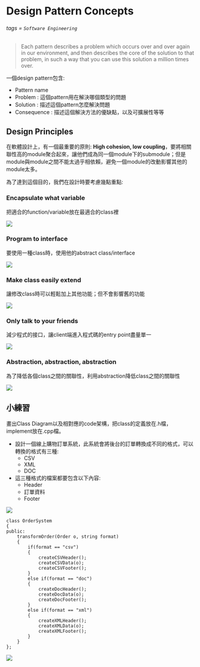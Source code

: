 # Design Pattern Concepts
###### tags = `Software Engineering`

> Each pattern describes a problem which occurs over and over again
in our environment, and then describes the core of the solution to
that problem, in such a way that you can use this solution a million
times over.

一個design pattern包含:
* Pattern name
* Problem : 這個pattern用在解決哪個類型的問題
* Solution : 描述這個pattern怎麼解決問題
* Consequence : 描述這個解決方法的優缺點，以及可擴展性等等

## Design Principles

在軟體設計上，有一個最重要的原則: **High cohesion, low coupling**，要將相關聯性高的module聚合起來，讓他們成為同一個module下的submodule；但是module與module之間不能太過乎相依賴，避免一個module的改動影響其他的module太多。

為了達到這個目的，我們在設計時要考慮幾點重點:

### Encapsulate what variable
把適合的function/variable放在最適合的class裡

![](https://i.imgur.com/dMSNCI1.png)

### Program to interface
要使用一種class時，使用他的abstract class/interface

![](https://i.imgur.com/yQcOlAR.png)

### Make class easily extend
讓修改class時可以輕鬆加上其他功能；但不會影響舊的功能

![](https://i.imgur.com/L3VNAVF.png)

### Only talk to your friends
減少程式的接口，讓client端進入程式碼的entry point盡量單一

![](https://i.imgur.com/GZc84Gm.png)

### Abstraction, abstraction, abstraction
為了降低各個class之間的關聯性，利用abstraction降低class之間的關聯性

![](https://i.imgur.com/nMcSNMV.png)


## 小練習
畫出Class Diagram以及相對應的code架構，把class的定義放在.h檔，implement放在.cpp檔。

* 設計一個線上購物訂單系統，此系統會將後台的訂單轉換成不同的格式，可以轉換的格式有三種:
    * CSV
    * XML
    * DOC
* 這三種格式的檔案都要包含以下內容:
    * Header
    * 訂單資料
    * Footer

![](https://i.imgur.com/XoLAyqL.png)

```cpp=1
class OrderSystem
{
public:
    transformOrder(Order o, string format)
    {
        if(format == "csv")
        {
            createCSVHeader();
            createCSVData(o);
            createCSVFooter();
        }
        else if(format == "doc")
        {
            createDocHeader();
            createDocData(o);
            createDocFooter();
        }
        else if(format == "xml")
        {
            createXMLHeader();
            createXMLData(o);
            createXMLFooter();
        }
    }
};
```

![](https://i.imgur.com/Nuqqonb.png)



